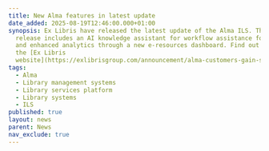 ```yaml
---
title: New Alma features in latest update
date_added: 2025-08-19T12:46:00.000+01:00
synopsis: Ex Libris have released the latest update of the Alma ILS. The new
  release includes an AI knowledge assistant for workflow assistance for users
  and enhanced analytics through a new e-resources dashboard. Find out more on
  the [Ex Libris
  website](https://exlibrisgroup.com/announcement/alma-customers-gain-smarter-tools-and-greater-flexibility-in-august-2025-feature-release/)
tags:
  - Alma
  - Library management systems
  - Library services platform
  - Library systems
  - ILS
published: true
layout: news
parent: News
nav_exclude: true
---
```

